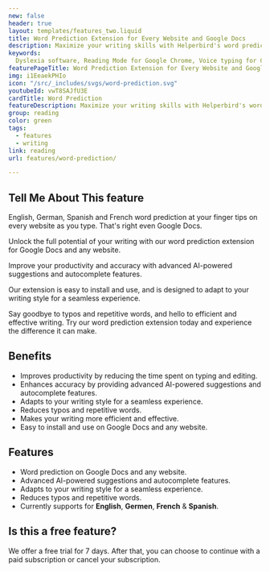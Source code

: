 ```yaml
---
new: false
header: true
layout: templates/features_two.liquid
title: Word Prediction Extension for Every Website and Google Docs
description: Maximize your writing skills with Helperbird's word prediction extension, available on Google Docs and across the web. Boost your productivity and type more accurately with our cutting-edge, AI-driven autocomplete and suggestions. Experience it today!
keywords:
  Dyslexia software, Reading Mode for Google Chrome, Voice typing for Chrome, Text to speech for Chrome, text reader, Immersive Reader, dyslexia fonts, accessibility software, dyslexia software, Helperbird for Edge, Helperbird for Firefox, Helperbird for Chrome, Opendyslexic for Chrome, OpenDyslexic
featurePageTitle: Word Prediction Extension for Every Website and Google Docs - Enhance Your Writing Experience
img: i1EeaekPHIo
icon: "/src/_includes/svgs/word-prediction.svg"
youtubeId: vwT8SAJfU3E
cardTitle: Word Prediction
featureDescription: Maximize your writing skills with Helperbird's word prediction extension, available on Google Docs and across the web. Boost your productivity and type more accurately with our cutting-edge, AI-driven autocomplete and suggestions.
group: reading
color: green
tags:
  - features
  - writing
link: reading
url: features/word-prediction/

---
```



## Tell Me About This feature

English, German, Spanish and French word prediction at your finger tips on every website as you type. That's right even Google Docs.

Unlock the full potential of your writing with our word prediction extension for Google Docs and any website. 

Improve your productivity and accuracy with advanced AI-powered suggestions and autocomplete features. 

Our extension is easy to install and use, and is designed to adapt to your writing style for a seamless experience. 

Say goodbye to typos and repetitive words, and hello to efficient and effective writing. Try our word prediction extension today and experience the difference it can make.



    
    
## Benefits

- Improves productivity by reducing the time spent on typing and editing.
- Enhances accuracy by providing advanced AI-powered suggestions and autocomplete features.
- Adapts to your writing style for a seamless experience.
- Reduces typos and repetitive words.
- Makes your writing more efficient and effective.
- Easy to install and use on Google Docs and any website.


## Features

- Word prediction on Google Docs and any website.
- Advanced AI-powered suggestions and autocomplete features.
- Adapts to your writing style for a seamless experience.
- Reduces typos and repetitive words.
- Currently supports for **English**, **Germen**, **French** & **Spanish**.


## Is this a free feature?
We offer a free trial for 7 days. After that, you can choose to continue with a paid subscription or cancel your subscription.
    